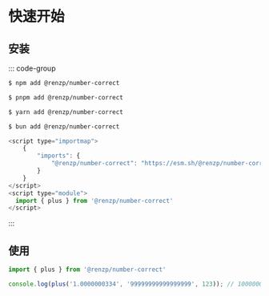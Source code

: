 # 快速开始

## 安装

::: code-group

```sh [npm]
$ npm add @renzp/number-correct
```

```sh [pnpm]
$ pnpm add @renzp/number-correct
```

```sh [yarn]
$ yarn add @renzp/number-correct
```

```sh [bun]
$ bun add @renzp/number-correct
```

```js [cdn]
<script type="importmap">
    {
        "imports": {
            "@renzp/number-correct": "https://esm.sh/@renzp/number-correct"
        }
    }
</script>
<script type="module">
  import { plus } from '@renzp/number-correct'
</script>
```

:::


## 使用

```ts
import { plus } from '@renzp/number-correct'

console.log(plus('1.0000000334', '99999999999999999', 123)); // 100000000000000123.0000000334
```
